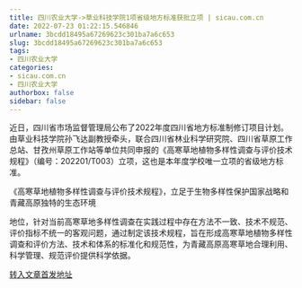 ```yaml
---
title: 四川农业大学->草业科技学院1项省级地方标准获批立项 | sicau.com.cn
date: 2022-07-23 01:22:15.546846
urlname: 3bcdd18495a67269623c301ba7a6c653
slug: 3bcdd18495a67269623c301ba7a6c653
tags: 
- 四川农业大学
categories:
- sicau.com.cn
- 四川农业大学
authorbox: false
sidebar: false
---
```

近日，四川省市场监督管理局公布了2022年度四川省地方标准制修订项目计划。由草业科技学院孙飞达副教授牵头，联合四川省林业科学研究院、四川省草原工作总站、甘孜州草原工作站等单位共同申报的《高寒草地植物多样性调查与评价技术规程》（编号：202201/T003）立项，这也是本年度学校唯一立项的省级地方标准。

《高寒草地植物多样性调查与评价技术规程》，立足于生物多样性保护国家战略和青藏高原独特的生态环境
<!--more-->
地位，针对当前高寒草地多样性调查在实践过程中存在方法不一致、技术不规范、评价指标不统一的客观问题，通过制定该技术规程，旨在形成高寒草地植物多样性调查和评价方法、技术和体系的标准化和规范性，为青藏高原高寒草地合理利用、科学管理、规范评价提供科学依据。



[转入文章首发地址](https://news.sicau.edu.cn/info/1078/68954.htm)